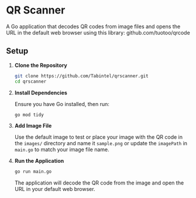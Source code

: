 # QR Scanner

A Go application that decodes QR codes from image files and opens the URL in the default web browser using this library: github.com/tuotoo/qrcode

## Setup

1. **Clone the Repository**

   ```sh
   git clone https://github.com/Tabintel/qrscanner.git
   cd qrscanner
   ```

2. **Install Dependencies**

   Ensure you have Go installed, then run:

   ```sh
   go mod tidy
   ```

3. **Add Image File**

   Use the default image to test or place your image with the QR code in the `images/` directory and name it `sample.png` or update the `imagePath` in `main.go` to match your image file name.

4. **Run the Application**

   ```sh
   go run main.go
   ```

   The application will decode the QR code from the image and open the URL in your default web browser.


